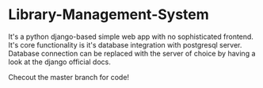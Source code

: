 # Library-Management-System

It's a python django-based simple web app with no sophisticated frontend.
It's core functionality is it's database integration with postgresql server.
Database connection can be replaced with the server of choice by having a look at the django official docs.

Checout the master branch for code!

